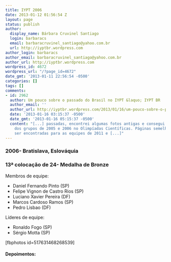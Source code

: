 ```yaml
---
title: IYPT 2006
date: 2013-01-12 01:56:54 Z
layout: page
status: publish
author:
  display_name: Bárbara Cruvinel Santiago
  login: barbaracs
  email: barbaracruvinel_santiago@yahoo.com.br
  url: http://iyptbr.wordpress.com
author_login: barbaracs
author_email: barbaracruvinel_santiago@yahoo.com.br
author_url: http://iyptbr.wordpress.com
wordpress_id: 4672
wordpress_url: "/?page_id=4672"
date_gmt: '2013-01-11 22:56:54 -0500'
categories: []
tags: []
comments:
- id: 2962
  author: Um pouco sobre o passado do Brasil no IYPT &laquo; IYPT BR
  author_email: ''
  author_url: http://iyptbr.wordpress.com/2013/01/16/um-pouco-sobre-o-passado-do-brasil-no-iypt/
  date: '2013-01-16 03:15:37 -0500'
  date_gmt: '2013-01-16 05:15:37 -0500'
  content: "[...] passadas, encontrei algumas fotos antigas e consegui montar as páginas
    dos grupos de 2005 e 2006 no Olimpíadas Científicas. Páginas semelhantes podem
    ser encontradas para as equipes de 2011 e [...]"
---
```


### 2006- Bratislava, Eslováquia



 ### 13ª colocação de 24- Medalha de Bronze

  
Membros de equipe:

 * Daniel Fernando Pinto (SP)
* Felipe Vignon de Castro Rios (SP)
* Luciano Xavier Pereira (DF)
* Marcos Cardoso Ramos (SP)
* Pedro Lisbao (DF)
  

  
Líderes de equipe:

 * Ronaldo Fogo (SP)
* Sérgio Motta (SP)
  

  
\[fbphotos id=517631468268539\]

 #### Depoimentos:



 
